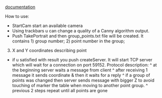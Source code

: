 [documentation](https://gitlab.com/LIRS_Projects/KUKA-Recognition-Capture/-/wikis/home)

How to use:
* StartCam start an available camera
* Using trackbars u can change a quality of a Canny algorithm output.
* Push TakePortrait and then group_points.txt file will be created. It contains 1) group number; 2) point number in the group;
3) X and Y coordinates describing point
* if u satisfied with result you push createServer. It will start TCP server which will wait for a connection on port 59152.
Protocol description:
^ at the beginning server waits a message from client
^ after receiving 1 message it sends coordinate & then it waits for a reply
^ if a group of points was changed then server sends message with bigger Z to avoid touching of marker the table  when moving to another point group.
^ previous 2 steps repeat until all points are gone



